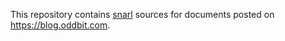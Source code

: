 This repository contains [snarl][] sources for documents posted on <https://blog.oddbit.com>.

[snarl]: https://github.com/larsks/snarl
